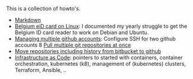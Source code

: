 This is a collection of howto's.

* [Markdown](markdown.md)
* [Belgium eiD card on Linux](eid-howto.md): I documented my yearly struggle to get the Belgium ID card reader to work on Debian and Ubuntu.
* [Managing multiple github accounts](multiple-github-accounts.md): Configure SSH for two github accounts
8 [Pull multiple git repositories at once](multipull.md)
* [Move repositories including history from bitbucket to github](bitbucket2github.md)
* [Infrastructure as Code](infrastructure-as-code.md): pointers to started with containers, container orchestration, kubernetes (k8), management of (kubernetes) clusters, Terraform, Ansible, ..
